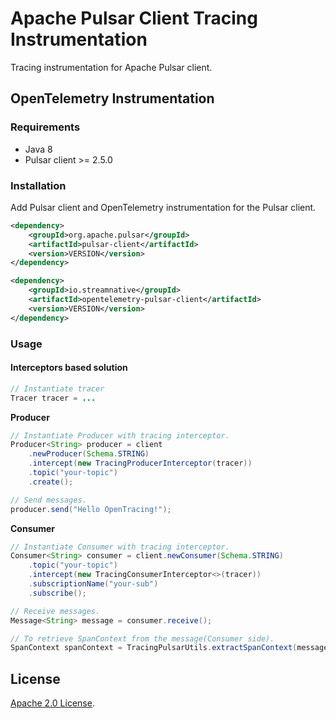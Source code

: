 # Apache Pulsar Client Tracing Instrumentation
Tracing instrumentation for Apache Pulsar client.

## OpenTelemetry Instrumentation
### Requirements

- Java 8
- Pulsar client >= 2.5.0

### Installation

Add Pulsar client and OpenTelemetry instrumentation for the Pulsar client.

```xml
<dependency>
    <groupId>org.apache.pulsar</groupId>
    <artifactId>pulsar-client</artifactId>
    <version>VERSION</version>
</dependency>
```
```xml
<dependency>
    <groupId>io.streamnative</groupId>
    <artifactId>opentelemetry-pulsar-client</artifactId>
    <version>VERSION</version>
</dependency>
```

### Usage

#### Interceptors based solution

```java
// Instantiate tracer
Tracer tracer = ...
```

**Producer**

```java
// Instantiate Producer with tracing interceptor.
Producer<String> producer = client
    .newProducer(Schema.STRING)
    .intercept(new TracingProducerInterceptor(tracer))
    .topic("your-topic")
    .create();

// Send messages.
producer.send("Hello OpenTracing!");
```

**Consumer**
```java
// Instantiate Consumer with tracing interceptor.
Consumer<String> consumer = client.newConsumer(Schema.STRING)
    .topic("your-topic")
    .intercept(new TracingConsumerInterceptor<>(tracer))
    .subscriptionName("your-sub")
    .subscribe();

// Receive messages.
Message<String> message = consumer.receive();

// To retrieve SpanContext from the message(Consumer side).
SpanContext spanContext = TracingPulsarUtils.extractSpanContext(message, tracer);
```

## License

[Apache 2.0 License](./LICENSE).



